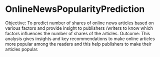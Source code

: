 # OnlineNewsPopularityPrediction
Objective: To predict number of shares of online news articles based on various factors and provide insight to publishers /writers to know which factors influences the number of shares of the articles. Outcome: This analysis gives insights and key recommendations to make online articles more popular among the readers and this help publishers to make their articles popular.

